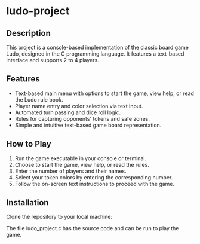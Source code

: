 # ludo-project

## Description
This project is a console-based implementation of the classic board game Ludo, designed in the C programming language. It features a text-based interface and supports 2 to 4 players.

## Features
- Text-based main menu with options to start the game, view help, or read the Ludo rule book.
- Player name entry and color selection via text input.
- Automated turn passing and dice roll logic.
- Rules for capturing opponents' tokens and safe zones.
- Simple and intuitive text-based game board representation.

## How to Play
1. Run the game executable in your console or terminal.
2. Choose to start the game, view help, or read the rules.
3. Enter the number of players and their names.
4. Select your token colors by entering the corresponding number.
5. Follow the on-screen text instructions to proceed with the game.

## Installation
Clone the repository to your local machine:

The file ludo_project.c has the source code and can be run to play the game.
